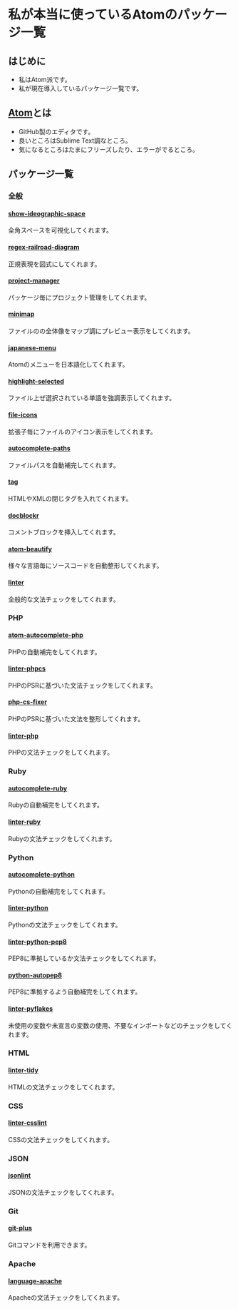 # 私が本当に使っているAtomのパッケージ一覧

## はじめに

- 私はAtom派です。
- 私が現在導入しているパッケージ一覧です。

## [Atom](https://atom.io/)とは

- GitHub製のエディタです。
- 良いところはSublime Text調なところ。
- 気になるところはたまにフリーズしたり、エラーがでるところ。

## パッケージ一覧

### 全般
#### [show-ideographic-space](https://atom.io/packages/show-ideographic-space)
全角スペースを可視化してくれます。

#### [regex-railroad-diagram](https://atom.io/packages/regex-railroad-diagram)
正規表現を図式にしてくれます。

#### [project-manager](https://atom.io/packages/project-manager)
パッケージ毎にプロジェクト管理をしてくれます。

#### [minimap](https://atom.io/packages/minimap)
ファイルのの全体像をマップ調にプレビュー表示をしてくれます。

#### [japanese-menu](https://atom.io/packages/japanese-menu)
Atomのメニューを日本語化してくれます。

#### [highlight-selected](https://atom.io/packages/highlight-selected)
ファイル上ぜ選択されている単語を強調表示してくれます。

#### [file-icons](https://atom.io/packages/file-icons)
拡張子毎にファイルのアイコン表示をしてくれます。

#### [autocomplete-paths](https://atom.io/packages/autocomplete-paths)
ファイルパスを自動補完してくれます。

#### [tag](https://atom.io/packages/tag)
HTMLやXMLの閉じタグを入れてくれます。

#### [docblockr](https://atom.io/packages/docblockr)
コメントブロックを挿入してくれます。

#### [atom-beautify](https://atom.io/packages/atom-beautify)
様々な言語毎にソースコードを自動整形してくれます。

#### [linter](https://atom.io/packages/linter)
全般的な文法チェックをしてくれます。

### PHP

#### [atom-autocomplete-php](https://atom.io/packages/atom-autocomplete-php)
PHPの自動補完をしてくれます。

#### [linter-phpcs](https://atom.io/packages/linter-phpcs)
PHPのPSRに基づいた文法チェックをしてくれます。

#### [php-cs-fixer](https://atom.io/packages/php-cs-fixer)
PHPのPSRに基づいた文法を整形してくれます。

#### [linter-php](https://atom.io/packages/linter-php)
PHPの文法チェックをしてくれます。

### Ruby

#### [autocomplete-ruby](https://atom.io/packages/autocomplete-ruby)
Rubyの自動補完をしてくれます。

#### [linter-ruby](https://atom.io/packages/linter-ruby)
Rubyの文法チェックをしてくれます。

### Python

#### [autocomplete-python](https://atom.io/packages/autocomplete-python)
Pythonの自動補完をしてくれます。

#### [linter-python](https://atom.io/packages/linter-python)
Pythonの文法チェックをしてくれます。

#### [linter-python-pep8](https://atom.io/packages/linter-python-pep8)
PEP8に準拠しているか文法チェックをしてくれます。

#### [python-autopep8](https://atom.io/packages/python-autopep8)
PEP8に準拠するよう自動補完をしてくれます。

#### [linter-pyflakes](https://atom.io/packages/linter-pyflakes)
未使用の変数や未宣言の変数の使用、不要なインポートなどのチェックをしてくれます。

### HTML

#### [linter-tidy](https://atom.io/packages/linter-tidy)
HTMLの文法チェックをしてくれます。

### CSS

#### [linter-csslint](https://atom.io/packages/linter-csslint)
CSSの文法チェックをしてくれます。

### JSON

#### [jsonlint](https://atom.io/packages/linter-jsonlint)
JSONの文法チェックをしてくれます。

### Git

#### [git-plus](https://atom.io/packages/git-plus)
Gitコマンドを利用できます。

### Apache

#### [language-apache](https://atom.io/packages/language-apache)
Apacheの文法チェックをしてくれます。
